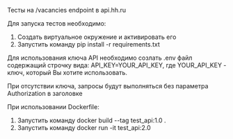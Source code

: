 Тесты на /vacancies endpoint в api.hh.ru

Для запуска тестов необходимо:
1. Создать виртуальное окружение и активировать его
2. Запустить команду  pip install -r requirements.txt 

Для использования ключа API необходимо созлать .env файл содержащий строчку вида:
API_KEY=YOUR_API_KEY, где YOUR_API_KEY - ключ, который Вы хотите использовать.

При отсутствии ключа, запросы будут выполняться без параметра Authorization в заголовке


При использовании Dockerfile:
1. Запустить команду docker build --tag test_api:1.0 .
2. Запустить команду docker run -it test_api:2.0